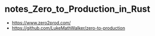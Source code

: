 # notes_Zero_to_Production_in_Rust

- https://www.zero2prod.com/
- https://github.com/LukeMathWalker/zero-to-production

